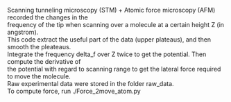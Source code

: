 Scanning tunneling microscopy (STM) + Atomic force microscopy (AFM) recorded the changes in the <br/>
frequency of the tip when scanning over a molecule at a certain height Z (in angstrom). <br/>
This code extract the useful part of the data (upper plateaus), and then smooth the pleateaus. <br/>
Integrate the frequency delta_f over Z twice to get the potential. Then compute the derivative of <br/>
the potential with regard to scanning range to get the lateral force required to move the molecule. <br/>
Raw experimental data were stored in the folder raw_data. <br/>
To compute force, run ./Force_2move_atom.py

